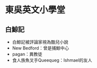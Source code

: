 # 東吳英文小學堂

<p><Badge type="info" text="🌱 Seedlings" /></P>

## 白鯨記
- 白鯨記被評論家視為酷兒小說
- New Bedford：曾是捕鯨中心
- pagan：異教徒
- 食人族魚叉手Queequeg：Ishmael的友人